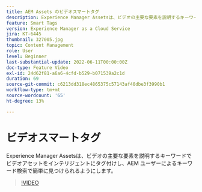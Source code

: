 ```yaml
---
title: AEM Assets のビデオスマートタグ
description: Experience Manager Assetsは、ビデオの主要な要素を説明するキーワードでビデオアセットをインテリジェントにタグ付けし、AEM ユーザーによるキーワード検索で簡単に見つけられるようにします。
feature: Smart Tags
version: Experience Manager as a Cloud Service
jira: KT-6445
thumbnail: 327005.jpg
topic: Content Management
role: User
level: Beginner
last-substantial-update: 2022-06-11T00:00:00Z
doc-type: Feature Video
exl-id: 24d62f81-a6a6-4cfd-b529-b071539a2c1d
duration: 69
source-git-commit: c6213dd318ec4865375c57143af40dbe3f3990b1
workflow-type: tm+mt
source-wordcount: '65'
ht-degree: 13%

---
```


# ビデオスマートタグ

Experience Manager Assetsは、ビデオの主要な要素を説明するキーワードでビデオアセットをインテリジェントにタグ付けし、AEM ユーザーによるキーワード検索で簡単に見つけられるようにします。

>[!VIDEO](https://video.tv.adobe.com/v/327005?quality=12&learn=on)